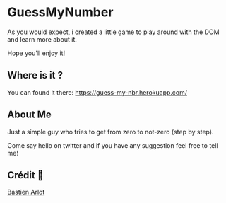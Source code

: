 # GuessMyNumber
As you would expect, i created a little game to play around with the DOM and learn more about it.

Hope you'll enjoy it!
## Where is it ?

You can found it there:
https://guess-my-nbr.herokuapp.com/

## About Me

Just a simple guy who tries to get from zero to not-zero (step by step).

Come say hello on twitter and if you have any suggestion feel free to tell me!


## Crédit 🔗
[Bastien Arlot](https://github.com/Bastien-Arlot)
